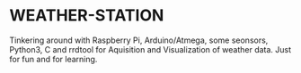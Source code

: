 # WEATHER-STATION
Tinkering around with Raspberry Pi, Arduino/Atmega, some seonsors, Python3, C and rrdtool for Aquisition and Visualization of weather data. Just for fun and for learning.
